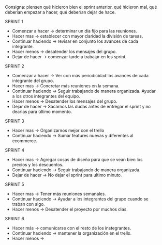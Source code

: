 Consigna: piensen qué hicieron bien el sprint anterior, qué hicieron mal, qué deberían empezar a hacer, qué deberían dejar de hace.

SPRINT 1

- Comenzar a hacer → determinar un día fijo para las reuniones.
- Hacer mas → establecer con mayor claridad la división de tareas.
- Continuar haciendo → revisar en conjunto los avances de cada integrante.
- Hacer menos → desatender los mensajes del grupo.
- Dejar de hacer → comenzar tarde a trabajar en los sprint.

SPRINT 2

- Comenzar a hacer → Ver con más periodicidad los avances de cada integrante del grupo.
- Hacer mas → Concretar más reuniones en la semana. 
- Continuar haciendo → Seguir trabajando de manera organizada. Ayudar a los otros integrantes del equipo.
- Hacer menos → Desatender los mensajes del grupo.
- Dejar de hacer → Sacarnos las dudas antes de entregar el sprint y no dearlas para último momento.

SPRINT 3

- Hacer mas → Organizarnos mejor con el trello
- Continuar haciendo → Sumar features nuevas y diferentes al ecommerce.

SPRINT 4

- Hacer mas → Agregar cosas de diseño para que se vean bien los precios y los descuentos.
- Continuar haciendo → Seguir trabajando de manera organizada.
- Dejar de hacer → No dejar el sprint para ultimo minuto.

SPRINT 5

- Hacer mas  → Tener más reuniones semanales.
- Continuar haciendo → Ayudar a los integrantes del grupo cuando se traban con algo.
- Hacer menos → Desatender el proyecto por muchos dias.

SPRINT 6

- Hacer más → comunicarse con el resto de los instegrantes.
- Continuar haciendo → mantener la organización en el trello.
- Hacer menos → 
